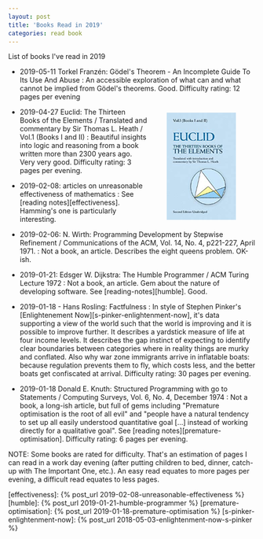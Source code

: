 ```yaml
---
layout: post
title: 'Books Read in 2019'
categories: read book
---
```


List of books I've read in 2019


- 2019-05-11 Torkel Franzén: Gödel's Theorem - An Incomplete Guide To Its Use And Abuse
: An accessible exploration of what can and what cannot be implied from
Gödel's theorems. Good. Difficulty rating: 12 pages per evening

<img
  align="right"
  alt="Book cover"
  height="218px"
  style="padding: 10px 40px"
  src="/assets/2019-01-01-read/book_cover_euclid.jpg">


- 2019-04-27 Euclid: The Thirteen Books of the Elements / Translated and commentary by Sir Thomas L. Heath / Vol.1 (Books I and II)
: Beautiful insights into logic and reasoning from a book written more than
2300 years ago. Very very good. Difficulty rating: 3 pages per evening.

- 2019-02-08: articles on unreasonable effectiveness of mathematics
: See [reading notes][effectiveness]. Hamming's one is particularly
interesting.

- 2019-02-06: N. Wirth: Programming Development by Stepwise Refinement / Communications of the ACM, Vol. 14, No. 4, p221-227, April 1971.
: Not a book, an article. Describes the eight queens problem. OK-ish.

- 2019-01-21: Edsger W. Dijkstra: The Humble Programmer / ACM Turing Lecture 1972
: Not a book, an article. Gem about the nature of developing software. See
[reading-notes][humble]. Good.

- 2019-01-18 - Hans Rosling: Factfulness
: In style of Stephen Pinker's [Enlightenement
Now][s-pinker-enlightenment-now], it's data supporting a view of the world such
that the world is improving and it is possible to improve further. It describes
a yardstick measure of life at four income levels. It describes the gap
instinct of expecting to identify clear boundaries between categories where in
reality things are murky and conflated. Also why war zone immigrants arrive in
inflatable boats: because regulation prevents them to fly, which costs less,
and the better boats get confiscated at arrival. Difficulty rating: 30 pages
per evening.

- 2019-01-18 Donald E. Knuth: Structured Programming with go to Statements / Computing Surveys, Vol. 6, No. 4, December 1974
: Not a book, a long-ish article, but full of gems including "Premature
optimisation is the root of all evil" and "people have a natural tendency to
set up all easily understood quantitative goal [...] instead of working
directly for a qualitative goal". See [reading notes][premature-optimisation].
Difficulty rating: 6 pages per evening.

NOTE: Some books are rated for difficulty. That's an estimation of pages I can
read in a work day evening (after putting children to bed, dinner, catch-up
with The Important One, etc.). An easy read equates to more pages per evening,
a difficult read equates to less pages.

[effectiveness]: {% post_url 2019-02-08-unreasonable-effectiveness %}
[humble]: {% post_url 2019-01-21-humble-programmer %}
[premature-optimisation]: {% post_url 2019-01-18-premature-optimisation %}
[s-pinker-enlightenment-now]: {% post_url 2018-05-03-enlightenment-now-s-pinker %}

